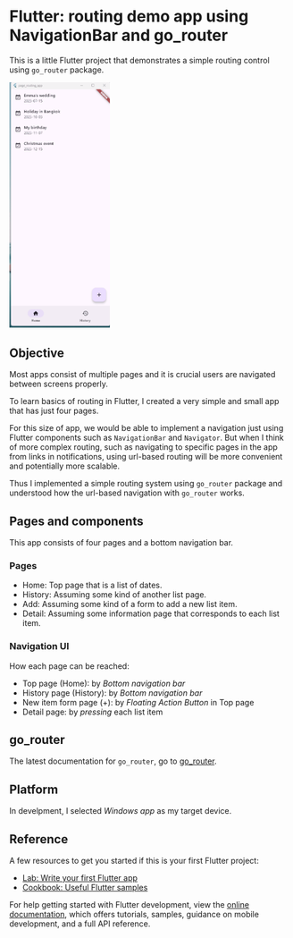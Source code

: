 # Flutter: routing demo app using NavigationBar and go_router

This is a little Flutter project that demonstrates a simple routing control using `go_router` package.

<img src="README_resources/demo.gif" width="180">



## Objective

Most apps consist of multiple pages and it is crucial users are navigated between screens properly.

To learn basics of routing in Flutter, I created a very simple and small app that has just four pages.

For this size of app, we would be able to implement a navigation just using Flutter components such as `NavigationBar` and `Navigator`. But when I think of more complex routing, such as navigating to specific pages in the app from links in notifications, using url-based routing will be more convenient and potentially more scalable.

Thus I implemented a simple routing system using `go_router` package and understood how the url-based navigation with `go_router` works. 


## Pages and components

This app consists of four pages and a bottom navigation bar.

### Pages
 - Home: Top page that is a list of dates.
 - History: Assuming some kind of another list page. 
 - Add: Assuming some kind of a form to add a new list item.
 - Detail: Assuming some information page that corresponds to each list item.

### Navigation UI

How each page can be reached:
 - Top page (Home): by *Bottom navigation bar*
 - History page (History): by *Bottom navigation bar*
 - New item form page (+): by *Floating Action Button* in Top page
 - Detail page: by *pressing* each list item


## go_router

The latest documentation for `go_router`, go to [go_router](https://pub.dev/packages/go_router).


## Platform

In develpment, I selected *Windows app* as my target device.



## Reference

A few resources to get you started if this is your first Flutter project:

- [Lab: Write your first Flutter app](https://docs.flutter.dev/get-started/codelab)
- [Cookbook: Useful Flutter samples](https://docs.flutter.dev/cookbook)

For help getting started with Flutter development, view the
[online documentation](https://docs.flutter.dev/), which offers tutorials,
samples, guidance on mobile development, and a full API reference.

